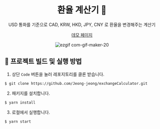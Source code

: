 <h1 align="center">환율 계산기 🧾</h1>
<p align="center">USD 통화를 기준으로 CAD, KRW, HKD, JPY, CNY 로 환율을 변경해주는 계산기</p>
<p align="center"><a href="http://currencycalculator1.s3-website.ap-northeast-2.amazonaws.com">데모 페이지</a></p>

<div align="center">
  
![ezgif com-gif-maker-20](https://user-images.githubusercontent.com/68528752/158805033-f8af6056-b96f-469f-aa0a-12c39d558a95.gif)
  
</div>


## 👀 프로젝트 빌드 및 실행 방법

1. 상단 `Code` 버튼을 눌러 레포지토리를 클론 받습니다.

```
$ git clone https://github.com/Jeong-jeong/exchangeCalculator.git
```

2. 패키지를 설치합니다.

```
$ yarn install
```

3. 로컬에서 실행합니다.
```
$ yarn start
```


